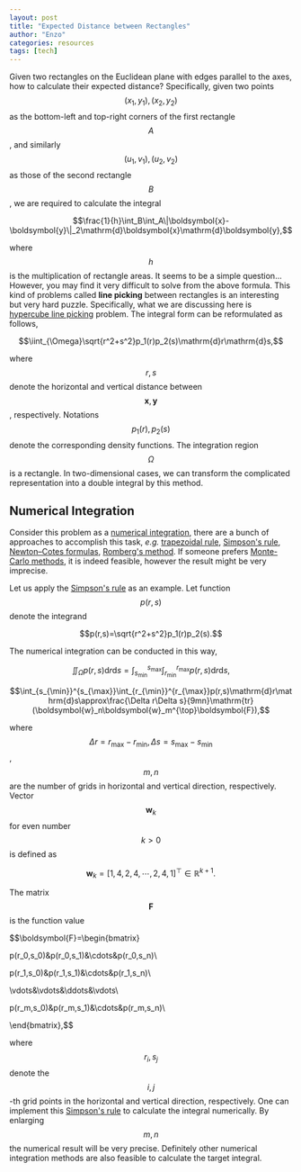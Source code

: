 ```yaml
---
layout: post
title: "Expected Distance between Rectangles"
author: "Enzo"
categories: resources
tags: [tech]
---
```


Given two rectangles on the Euclidean plane with edges parallel to the axes, how to calculate their expected distance? Specifically, given two points $$(x_1,y_1),(x_2,y_2)$$ as the bottom-left and top-right corners of the first rectangle $$A$$, and similarly $$(u_1,v_1),(u_2,v_2)$$ as those of the second rectangle $$B$$, we are required to calculate the integral

$$\frac{1}{h}\int_B\int_A\|\boldsymbol{x}-\boldsymbol{y}\|_2\mathrm{d}\boldsymbol{x}\mathrm{d}\boldsymbol{y},$$

where $$h$$ is the multiplication of rectangle areas. It seems to be a simple question... However, you may find it very difficult to solve from the above formula. This kind of problems called **line picking** between rectangles is an interesting but very hard puzzle. Specifically, what we are discussing here is [hypercube line picking](https://mathworld.wolfram.com/HypercubeLinePicking.html) problem. The integral form can be reformulated as follows,

$$\iint_{\Omega}\sqrt{r^2+s^2}p_1(r)p_2(s)\mathrm{d}r\mathrm{d}s,$$

where $$r,s$$ denote the horizontal and vertical distance between $$\boldsymbol{x},\boldsymbol{y}$$, respectively. Notations $$p_1(r),p_2(s)$$ denote the corresponding density functions. The integration region $$\Omega$$ is a rectangle. In two-dimensional cases, we can transform the complicated representation into a double integral by this method.

## Numerical Integration

Consider this problem as a [numerical integration](https://en.wikipedia.org/wiki/Numerical_integration), there are a bunch of approaches to accomplish this task, *e.g.* [trapezoidal rule](https://en.wikipedia.org/wiki/Trapezoidal_rule), [Simpson's rule](https://en.wikipedia.org/wiki/Simpson%27s_rule), [Newton–Cotes formulas](https://en.wikipedia.org/wiki/Newton%E2%80%93Cotes_formulas), [Romberg's method](https://en.wikipedia.org/wiki/Romberg%27s_method). If someone prefers [Monte-Carlo methods](https://en.wikipedia.org/wiki/Monte_Carlo_method), it is indeed feasible, however the result might be very imprecise.

Let us apply the [Simpson's rule](https://en.wikipedia.org/wiki/Simpson%27s_rule) as an example. Let function $$p(r,s)$$ denote the integrand

$$p(r,s)=\sqrt{r^2+s^2}p_1(r)p_2(s).$$

The numerical integration can be conducted in this way,

$$\iint_{\Omega}p(r,s)\mathrm{d}r\mathrm{d}s=\int_{s_{\min}}^{s_{\max}}\int_{r_{\min}}^{r_{\max}}p(r,s)\mathrm{d}r\mathrm{d}s,$$

$$\int_{s_{\min}}^{s_{\max}}\int_{r_{\min}}^{r_{\max}}p(r,s)\mathrm{d}r\mathrm{d}s\approx\frac{\Delta r\Delta s}{9mn}\mathrm{tr}(\boldsymbol{w}_n\boldsymbol{w}_m^{\top}\boldsymbol{F}),$$

where $$\Delta r=r_{\max}-r_{\min},\Delta s=s_{\max}-s_{\min}$$, $$m,n$$ are the number of grids in horizontal and vertical direction, respectively. Vector $$\boldsymbol{w}_k$$ for even number $$k>0$$ is defined as

$$\boldsymbol{w}_k=[1,4,2,4,\cdots,2,4,1]^\top\in\mathbb{R}^{k+1}.$$

The matrix $$\boldsymbol{F}$$ is the function value

$$\boldsymbol{F}=\begin{bmatrix}

p(r_0,s_0)&p(r_0,s_1)&\cdots&p(r_0,s_n)\\

p(r_1,s_0)&p(r_1,s_1)&\cdots&p(r_1,s_n)\\

\vdots&\vdots&\ddots&\vdots\\

p(r_m,s_0)&p(r_m,s_1)&\cdots&p(r_m,s_n)\\

\end{bmatrix},$$

where $$r_i,s_j$$ denote the $$i,j$$-th grid points in the horizontal and vertical direction, respectively. One can implement this [Simpson's rule](https://en.wikipedia.org/wiki/Simpson%27s_rule) to calculate the integral numerically. By enlarging $$m,n$$ the numerical result will be very precise. Definitely other numerical integration methods are also feasible to calculate the target integral.

<!-- Wait for a better solution
<script type="text/tikz">
  \begin{tikzpicture}
    \draw (0,0) circle (1in);
  \end{tikzpicture}
</script>
-->
